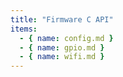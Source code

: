 ```yaml
---
title: "Firmware C API"
items:
  - { name: config.md }
  - { name: gpio.md }
  - { name: wifi.md }
---
```

